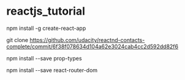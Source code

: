 # reactjs_tutorial

npm install -g create-react-app

git clone https://github.com/udacity/reactnd-contacts-complete/commit/6f38f078634d104a62e3024cab4cc2d592dd82f6

npm install --save prop-types

npm install --save react-router-dom
